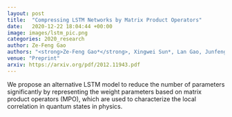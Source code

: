 ```yaml
---
layout: post
title:  "Compressing LSTM Networks by Matrix Product Operators"
date:   2020-12-22 18:04:44 +00:00
image: images/lstm_pic.png
categories: 2020_research
author: Ze-Feng Gao
authors: "<strong>Ze-Feng Gao*</strong>, Xingwei Sun*, Lan Gao, Junfeng Li<sup>#</sup>, Zhong-Yi Lu<sup>#</sup>"
venue: "Preprint"
arxiv: https://arxiv.org/pdf/2012.11943.pdf
---
```

We propose an alternative LSTM model to reduce the number of parameters significantly by representing the weight parameters based on matrix product operators (MPO), which are used to characterize the local correlation in quantum states in physics.